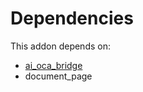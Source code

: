 # Dependencies

This addon depends on:

- [ai_oca_bridge](https://github.com/bringout/oca-ai)
- document_page
